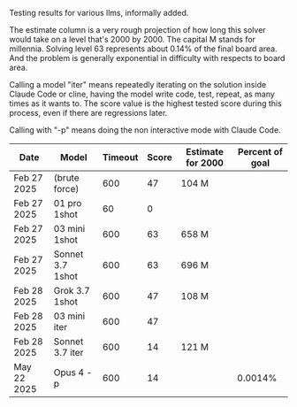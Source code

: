 Testing results for various llms, informally added.

The estimate column is a very rough projection of how long this solver would take on a level that's 2000 by 2000. The capital M stands for millennia. Solving level 63 represents about 0.14% of the final board area. And the problem is generally exponential in difficulty with respects to board area.

Calling a model "iter" means repeatedly iterating on the solution inside Claude Code or cline, having the model write code, test, repeat, as many times as it wants to. The score value is the highest tested score during this process, even if there are regressions later.

Calling with "-p" means doing the non interactive mode with Claude Code.

| Date        | Model         | Timeout  | Score    | Estimate for 2000 | Percent of goal |
| --------    | --------      | -------- | -------- | -------- |  -------- |
| Feb 27 2025 | (brute force) | 600       | 47       | 104 M |  |
| Feb 27 2025 | 01 pro 1shot  | 60       | 0        |  |  |
| Feb 27 2025 | 03 mini 1shot | 600       | 63        | 658 M |  |
| Feb 27 2025 | Sonnet 3.7 1shot | 600       |  63       | 696 M |  |
| Feb 28 2025 | Grok 3.7 1shot | 600       |  47       | 108 M |  |
| Feb 28 2025 | 03 mini iter | 600       |    47     |  |  |
| Feb 28 2025 | Sonnet 3.7 iter | 600       | 14        | 121 M |  |
| May 22 2025 | Opus 4 -p | 600       | 14        | | 0.0014% |
